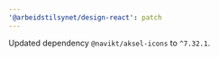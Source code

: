 ```yaml
---
'@arbeidstilsynet/design-react': patch
---
```


Updated dependency `@navikt/aksel-icons` to `^7.32.1`.
